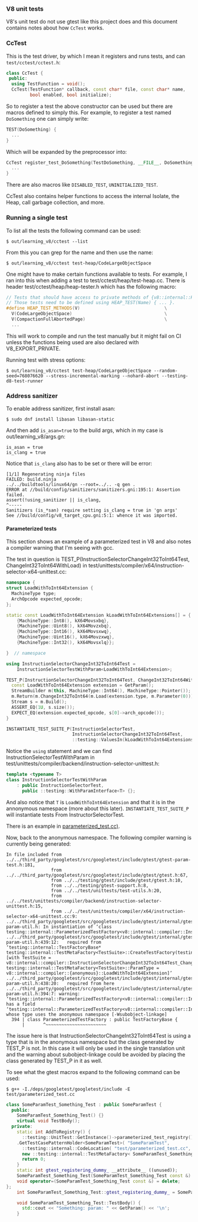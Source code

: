 ### V8 unit tests
V8's unit test do not use gtest like this project does and this document
contains notes about how `CcTest` works.

### CcTest
This is the test driver, by which I mean it registers and runs tests, and can 
`test/cctest/cctest.h`:
```c++
class CcTest {
 public:
  using TestFunction = void();
  CcTest(TestFunction* callback, const char* file, const char* name,
         bool enabled, bool initialize);
```
So to register a test the above constructor can be used but there are macros
defined to simply this. For example, to register a test named `DoSomething` one
can simply write:
```c++
TEST(DoSomething) {
  ...
}
```
Which will be expanded by the preprocessor into:
```c++
CcTest register_test_DoSomething(TestDoSomething, __FILE__, DoSomething, true, true) {
  ...
}
```
There are also macros like `DISABLED_TEST`, `UNINITIALIZED_TEST`.

CcTest also contains helper functions to access the internal Isolate, the Heap,
call garbage collection, and more.


### Running a single test
To list all the tests the following command can be used:
```console
$ out/learning_v8/cctest --list
```
From this you can grep for the name and then use the name:
```console
$ out/learning_v8/cctest test-heap/CodeLargeObjectSpace

```

One might have to make certain functions available to tests. For example, I ran
into this when adding a test to test/cctest/heap/test-heap.cc. There is header
test/cctest/heap/heap-tester.h which has the following macro:
```c++
// Tests that should have access to private methods of {v8::internal::Heap}.
// Those tests need to be defined using HEAP_TEST(Name) { ... }.
#define HEAP_TEST_METHODS(V)                                \
  V(CodeLargeObjectSpace)                                   \
  V(CompactionFullAbortedPage)                              \
  ...
```
This will work to compile and run the test manually but it might fail on CI unless
the functions being used are also declared with V8_EXPORT_PRIVATE.

Running test with stress options:
```console
$ out/learning_v8/cctest test-heap/CodeLargeObjectSpace --random-seed=768076620 --stress-incremental-marking --nohard-abort --testing-d8-test-runner
```

### Address sanitizer
To enable address sanitizer, first install asan:
```console
$ sudo dnf install libasan libasan-static
```
And then add `is_asan=true` to the build args, which in my case is
out/learning_v8/args.gn:
```console
is_asan = true
is_clang = true
```
Notice that `is_clang` also has to be set or there will be error:
```console
[1/1] Regenerating ninja files
FAILED: build.ninja
../../buildtools/linux64/gn --root=../.. -q gen .
ERROR at //build/config/sanitizers/sanitizers.gni:195:1: Assertion failed.
assert(!using_sanitizer || is_clang,
^-----
Sanitizers (is_*san) require setting is_clang = true in 'gn args'
See //build/config/v8_target_cpu.gni:5:1: whence it was imported.
```

#### Parameterized tests
This section shows an example of a parameterized test in V8 and also notes
a compiler warning that I'm seeing with gcc.

The test in question is TEST_P(InstructionSelectorChangeInt32ToInt64Test, ChangeInt32ToInt64WithLoad)
  in test/unittests/compiler/x64/instruction-selector-x64-unittest.cc:
```c++
namespace {
struct LoadWithToInt64Extension {
  MachineType type;
  ArchOpcode expected_opcode;
};

static const LoadWithToInt64Extension kLoadWithToInt64Extensions[] = {
    {MachineType::Int8(), kX64Movsxbq},
    {MachineType::Uint8(), kX64Movzxbq},
    {MachineType::Int16(), kX64Movsxwq},
    {MachineType::Uint16(), kX64Movzxwq},
    {MachineType::Int32(), kX64Movsxlq}};

}  // namespace

using InstructionSelectorChangeInt32ToInt64Test =
    InstructionSelectorTestWithParam<LoadWithToInt64Extension>;

TEST_P(InstructionSelectorChangeInt32ToInt64Test, ChangeInt32ToInt64WithLoad) {
  const LoadWithToInt64Extension extension = GetParam();
  StreamBuilder m(this, MachineType::Int64(), MachineType::Pointer());
  m.Return(m.ChangeInt32ToInt64(m.Load(extension.type, m.Parameter(0))));
  Stream s = m.Build();
  ASSERT_EQ(1U, s.size());
  EXPECT_EQ(extension.expected_opcode, s[0]->arch_opcode());
}

INSTANTIATE_TEST_SUITE_P(InstructionSelectorTest,
                         InstructionSelectorChangeInt32ToInt64Test,
                         ::testing::ValuesIn(kLoadWithToInt64Extensions));
```
Notice the `using` statement and we can find InstructionSelectorTestWithParam in
test/unittests/compiler/backend/instruction-selector-unittest.h:
```c++
template <typename T>
class InstructionSelectorTestWithParam
    : public InstructionSelectorTest,
      public ::testing::WithParamInterface<T> {};
```
And also notice that `T` is `LoadWithToInt64Extension` and that it is in the
annonymous namespace (more about this later).
`INSTANTIATE_TEST_SUITE_P` will instantiate tests From InstructorSelectorTest.

There is an example in [parameterized_test.cc)](test/parameterized_test.cc).

Now, back to the anonymous namespace. The following compiler warning is currently
being generated:
```console
In file included from ../../third_party/googletest/src/googletest/include/gtest/gtest-param-test.h:181,
                 from ../../third_party/googletest/src/googletest/include/gtest/gtest.h:67,
                 from ../../testing/gtest/include/gtest/gtest.h:10,
                 from ../../testing/gtest-support.h:8,
                 from ../../test/unittests/test-utils.h:20,
                 from ../../test/unittests/compiler/backend/instruction-selector-unittest.h:15,
                 from ../../test/unittests/compiler/x64/instruction-selector-x64-unittest.cc:9:
../../third_party/googletest/src/googletest/include/gtest/internal/gtest-param-util.h: In instantiation of ‘class testing::internal::ParameterizedTestFactory<v8::internal::compiler::InstructionSelectorChangeInt32ToInt64Test_ChangeInt32ToInt64WithLoad_Test>’:
../../third_party/googletest/src/googletest/include/gtest/internal/gtest-param-util.h:439:12:   required from ‘testing::internal::TestFactoryBase* testing::internal::TestMetaFactory<TestSuite>::CreateTestFactory(testing::internal::TestMetaFactory<TestSuite>::ParamType) [with TestSuite = v8::internal::compiler::InstructionSelectorChangeInt32ToInt64Test_ChangeInt32ToInt64WithLoad_Test; testing::internal::TestMetaFactory<TestSuite>::ParamType = v8::internal::compiler::{anonymous}::LoadWithToInt64Extension]’
../../third_party/googletest/src/googletest/include/gtest/internal/gtest-param-util.h:438:20:   required from here
../../third_party/googletest/src/googletest/include/gtest/internal/gtest-param-util.h:394:7: warning: ‘testing::internal::ParameterizedTestFactory<v8::internal::compiler::InstructionSelectorChangeInt32ToInt64Test_ChangeInt32ToInt64WithLoad_Test>’ has a field ‘testing::internal::ParameterizedTestFactory<v8::internal::compiler::InstructionSelectorChangeInt32ToInt64Test_ChangeInt32ToInt64WithLoad_Test>::parameter_’ whose type uses the anonymous namespace [-Wsubobject-linkage]
  394 | class ParameterizedTestFactory : public TestFactoryBase {
      |       ^~~~~~~~~~~~~~~~~~~~~~~~
```
The issue here is that InstructionSelectorChangeInt32ToInt64Test is using a type
that is in the anonymous namespace but the class generated by TEST_P is not.
In this case it will only be used in the single translation unit and the
warning about subobject-linkage could be avoided by placing the class generated
by TEST_P in it as well.


To see what the gtest macros expand to the following command can be used:
```console
$ g++ -I./deps/googletest/googletest/include -E test/parameterized_test.cc
```
```c++
class SomeParamTest_Something_Test : public SomeParamTest { 
  public: 
    SomeParamTest_Something_Test() {} 
    virtual void TestBody(); 
  private: 
    static int AddToRegistry() { 
      ::testing::UnitTest::GetInstance()->parameterized_test_registry()
	.GetTestCasePatternHolder<SomeParamTest>( "SomeParamTest",
	  ::testing::internal::CodeLocation( "test/parameterized_test.cc", 16))->AddTestPattern( "SomeParamTest", "Something",
	  new ::testing::internal::TestMetaFactory< SomeParamTest_Something_Test>());
      return 0; 
    }
    static int gtest_registering_dummy_ __attribute__ ((unused));
    SomeParamTest_Something_Test(SomeParamTest_Something_Test const &) = delete;
    void operator=(SomeParamTest_Something_Test const &) = delete;
};
    int SomeParamTest_Something_Test::gtest_registering_dummy_ = SomeParamTest_Something_Test::AddToRegistry();

    void SomeParamTest_Something_Test::TestBody() {
      std::cout << "Something: param: " << GetParam() << '\n';
    }
